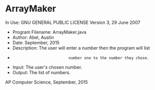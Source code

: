 # ArrayMaker

In Use: GNU GENERAL PUBLIC LICENSE Version 3, 29 June 2007

 * Program Filename: 	ArrayMaker.java
 * Author: 				    Abel, Austin
 * Date: 				      September, 2015
 * Description: 	    The user will enter a number then the program will list
 *  					        number one to the number they chose.
 * Input: 				    The user's chosen number.
 * Output: 				    The list of numbers.

AP Computer Science, September, 2015
